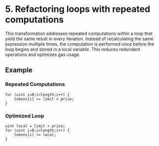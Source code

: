 # 5. Refactoring loops with repeated computations

This transformation addresses repeated computations within a loop that yield the same result in every iteration. Instead of recalculating the same expression multiple times, the computation is performed once before the loop begins and stored in a local variable. This reduces redundant operations and optimizes gas usage.

## Example

### Repeated Computations
```solidity
for (uint i=0;i<length;i++) {
    tokens[i] += limit × price;
}
```

### Optimized Loop

```solidity
uint local = limit × price;
for (uint i=0;i<length;i++) {
    tokens[i] += local;
}
```